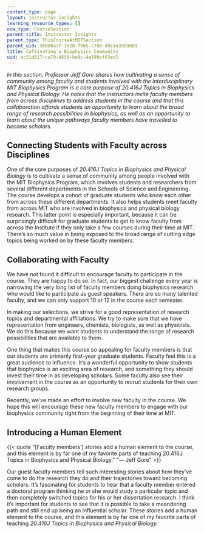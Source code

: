 ```yaml
---
content_type: page
layout: instructor_insights
learning_resource_types: []
ocw_type: CourseSection
parent_title: Instructor Insights
parent_type: ThisCourseAtMITSection
parent_uid: 30000a7f-1e20-f965-c78e-d9c4a3969089
title: Cultivating a Biophysics Community
uid: ec31d617-ca70-d656-be8c-4a199cf63ed1
---
```


_In this section, Professor Jeff Gore shares how cultivating a sense of community among faculty and students involved with the interdisciplinary MIT Biophysics Program is a core purpose of 20.416J Topics in Biophysics and Physical Biology. He notes that the instructors invite faculty members from across disciplines to address students in the course and that this collaboration affords students an opportunity to learn about the broad range of research possibilities in biophysics, as well as an opportunity to learn about the unique pathways faculty members have travelled to become scholars._ 

Connecting Students with Faculty across Disciplines
---------------------------------------------------

One of the core purposes of _20.416J Topics in Biophysics and Physical Biology_ is to cultivate a sense of community among people involved with the MIT Biophysics Program, which involves students and researchers from several different departments in the Schools of Science and Engineering. The course develops a cohort of graduate students who know each other from across these different departments. It also helps students meet faculty from across MIT who are involved in biophysics and physical biology research. This latter point is especially important, because it can be surprisingly difficult for graduate students to get to know faculty from across the Institute if they only take a few courses during their time at MIT. There’s so much value in being exposed to the broad range of cutting edge topics being worked on by these faculty members.

Collaborating with Faculty 
---------------------------

We have not found it difficult to encourage faculty to participate in the course. They are happy to do so. In fact, our biggest challenge every year is narrowing the very long list of faculty members doing biophysics research who would like to participate as guest speakers. There are so many talented faculty, and we can only support 10 or 12 in the course each semester.

In making our selections, we strive for a good representation of research topics and departmental affiliations. We try to make sure that we have representation from engineers, chemists, biologists, as well as physicists. We do this because we want students to understand the range of research possibilities that are available to them.

One thing that makes this course so appealing for faculty members is that our students are primarily first-year graduate students. Faculty feel this is a great audience to influence. It’s a wonderful opportunity to show students that biophysics is an exciting area of research, and something they should invest their time in as developing scholars. Some faculty also see their involvement in the course as an opportunity to recruit students for their own research groups.

Recently, we’ve made an effort to involve new faculty in the course. We hope this will encourage these new faculty members to engage with our biophysics community right from the beginning of their time at MIT.

Introducing a Human Element
---------------------------

{{< quote "[Faculty members’] stories add a human element to the course, and this element is by far one of my favorite parts of teaching 20.416J Topics in Biophysics and Physical Biology." "— Jeff Gore" >}}

Our guest faculty members tell such interesting stories about how they’ve come to do the research they do and their trajectories toward becoming scholars. It’s fascinating for students to hear that a faculty member entered a doctoral program thinking he or she would study a particular topic and then completely switched topics for his or her dissertation research. I think it’s important for students to see that it is possible to take a meandering path and still end up being an influential scholar. These stories add a human element to the course, and this element is by far one of my favorite parts of teaching _20.416J Topics in Biophysics and Physical Biology._